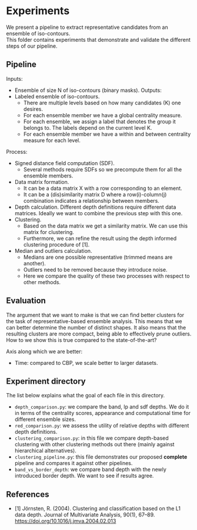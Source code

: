 # Experiments

We present a pipeline to extract representative candidates from an ensemble of iso-contours.  
This folder contains experiments that demonstrate and validate the different steps of our pipeline.

## Pipeline

Inputs:
 - Ensemble of size N of iso-contours (binary masks).
Outputs:
 - Labeled ensemble of iso-contours. 
   - There are multiple levels based on how many candidates (K) one desires.
   - For each ensemble member we have a global centrality measure.
   - For each ensemble, we assign a label that denotes the group it belongs to. The labels depend on the current level K.
   - For each ensemble member we have a within and between centrality measure for each level.

Process:
 - Signed distance field computation (SDF).
   - Several methods require SDFs so we precompute them for all the ensemble members.
 - Data matrix formation.
   - It can be a data matrix X with a row corresponding to an element.
   - It can be a (dis)similarity matrix D where a row(i)-column(j) combination indicates a relationship between members.
 - Depth calculation. Different depth definitions require different data matrices. Ideally we want to combine the previous step with this one.
 - Clustering. 
   - Based on the data matrix we get a similarity matrix. We can use this matrix for clustering.
   - Furthermore, we can refine the result using the depth informed clustering procedure of [1].
 - Median and outliers calculation.
   - Medians are one possible representative (trimmed means are another).
   - Outliers need to be removed because they introduce noise.
   - Here we compare the quality of these two processes with respect to other methods.


## Evaluation

The argument that we want to make is that we can find better clusters for the task of representative-based ensemble analysis.
This means that we can better determine the number of distinct shapes.
It also means that the resulting clusters are more compact, being able to effectively prune outliers.
How to we show this is true compared to the state-of-the-art?

Axis along which we are better:
 - Time: compared to CBP, we scale better to larger datasets.


## Experiment directory

The list below explains what the goal of each file in this directory.
 - `depth_comparison.py`: we compare the band, lp and sdf depths. We do it in terms of the centrality scores, appearance and computational time for different ensemble sizes.
 - `red_comparison.py`: we assess the utility of relative depths with different depth definitions.
 - `clustering_comparison.py`: in this file we compare depth-based clustering with other clustering methods out there (mainly against hierarchical alternatives).
 - `clustering_pipeline.py`: this file demonstrates our proposed **complete** pipeline and compares it against other pipelines.
 - `band_vs_border_depth`: we compare band depth with the newly introduced border depth. We want to see if results agree.


## References
 - [1] Jörnsten, R. (2004). Clustering and classification based on the L1 data depth. Journal of Multivariate Analysis, 90(1), 67–89. https://doi.org/10.1016/j.jmva.2004.02.013
